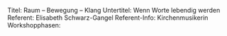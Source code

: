 Titel: Raum – Bewegung – Klang
Untertitel: Wenn Worte lebendig werden
Referent: Elisabeth Schwarz-Gangel
Referent-Info: Kirchenmusikerin
Workshopphasen: 


